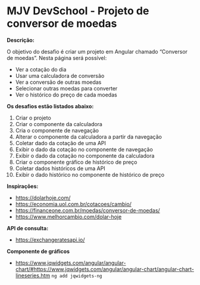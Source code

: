 # MJV DevSchool - Projeto de conversor de moedas

**Descrição:**

O objetivo do desafio é criar um projeto em Angular chamado “Conversor de moedas”. Nesta página será possível:
* Ver a cotação do dia
* Usar uma calculadora de conversão
* Ver a conversão de outras moedas
* Selecionar outras moedas para converter
* Ver o histórico do preço de cada moedas

**Os desafios estão listados abaixo:**
1. Criar o projeto
2. Criar o componente da calculadora
3. Cria o componente de navegação
4. Alterar o componente da calculadora a partir da navegação
5. Coletar dado da cotação de uma API
6. Exibir o dado da cotação no componente de navegação
7. Exibir o dado da cotação no componente da calculadora
8. Criar o componente gráfico de histórico de preço
9. Coletar dados históricos de uma API
10. Exibir o dado histórico no componente de histórico de preço

**Inspirações:**
* https://dolarhoje.com/
* https://economia.uol.com.br/cotacoes/cambio/
* https://financeone.com.br/moedas/conversor-de-moedas/
* https://www.melhorcambio.com/dolar-hoje

**API de consulta:**
* https://exchangeratesapi.io/


**Componente de gráficos**
* https://www.jqwidgets.com/angular/angular-chart/#https://www.jqwidgets.com/angular/angular-chart/angular-chart-lineseries.htm
```ng add jqwidgets-ng```


